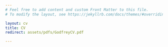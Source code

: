 ```yaml
---
# Feel free to add content and custom Front Matter to this file.
# To modify the layout, see https://jekyllrb.com/docs/themes/#overriding-theme-defaults

layout: cv
title: CV
redirect: assets/pdfs/GodfreyCV.pdf

---
```


<!-- # CV
<div class="pdf-wrapper">
<iframe src="assets/pdfs/CV.pdf" width="100%" height="100%" allowfullscreen="true">
</div> -->
